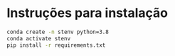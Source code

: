 # Instruções para instalação

```bash
conda create -n stenv python=3.8
conda activate stenv
pip install -r requirements.txt
```

